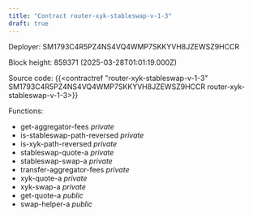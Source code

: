 ```yaml
---
title: "Contract router-xyk-stableswap-v-1-3"
draft: true
---
```

Deployer: SM1793C4R5PZ4NS4VQ4WMP7SKKYVH8JZEWSZ9HCCR


 



Block height: 859371 (2025-03-28T01:01:19.000Z)

Source code: {{<contractref "router-xyk-stableswap-v-1-3" SM1793C4R5PZ4NS4VQ4WMP7SKKYVH8JZEWSZ9HCCR router-xyk-stableswap-v-1-3>}}

Functions:

* get-aggregator-fees _private_
* is-stableswap-path-reversed _private_
* is-xyk-path-reversed _private_
* stableswap-quote-a _private_
* stableswap-swap-a _private_
* transfer-aggregator-fees _private_
* xyk-quote-a _private_
* xyk-swap-a _private_
* get-quote-a _public_
* swap-helper-a _public_
